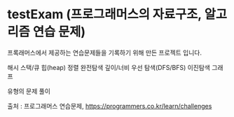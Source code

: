 # testExam (프로그래머스의 자료구조, 알고리즘 연습 문제)

프록래머스에서 제공하는 연습문제들을 기록하기 위해 만든 프로젝트 입니다.

해시
스택/큐
힙(heap)
정렬
완전탐색
깊이/너비 우선 탐색(DFS/BFS)
이진탐색
그래프

유형의 문제 풀이


출처 : 프로그래머스 연습문제, https://programmers.co.kr/learn/challenges
